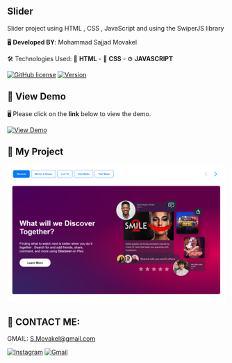 ## Slider
Slider project using HTML , CSS , JavaScript and using the SwiperJS library

🖥️ **Developed BY**: Mohammad Sajjad Movakel

🛠️ Technologies Used: 📄 **HTML** - 🎨 **CSS** - ⚙️ **JAVASCRIPT**


[![GitHub license](https://img.shields.io/badge/License-MIT-blue.svg)](https://opensource.org/licenses/MIT)
[![Version](https://img.shields.io/badge/Version-1.0.0-brightgreen)]()

## 👀 View Demo
🖥️ Please click on the **link** below to view the demo.


[![View Demo](https://img.shields.io/badge/View-Demo-yellow?style=for-the-badge&logo=javascript)](https://s-movakel.github.io/Slider/)


## 🚀 My Project

<p align="center">
  <img src="https://github.com/s-movakel/Slider/raw/main/preview.png" alt="My Project" width="1200" />
</p>

## 📧 CONTACT ME:

GMAIL: S.Movakel@gmail.com




[![**Instagram**](https://img.shields.io/badge/Instagram-E4405F?style=for-the-badge&logo=instagram&logoColor=white)](https://instagram.com/Movakelize.Dev)
[![**Gmail**](https://img.shields.io/badge/gmail-E4405F?style=for-the-badge&logo=instagram&logoColor=white)](mailto:S.Movakel@gmail.com)

